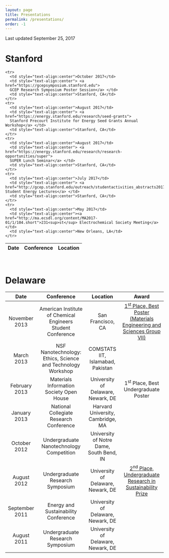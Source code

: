 ```yaml
---
layout: page
title: Presentations
permalink: /presentations/
order: -1
---
```

Last updated September 25, 2017

# Stanford

<table style="width:100%">
  <thead>
    <tr>
      <th>Date</th>
      <th>Conference</th>
      <th>Location</th>
    </tr>
  </thead>
  <tbody>

  	<tr>
  	  <td style="text-align:center">October 2017</td>
  	  <td style="text-align:center"> <a href="https://gcepsymposium.stanford.edu">
      GCEP Research Symposium Poster Session</a> </td>
  	  <td style="text-align:center">Stanford, CA</td>
  	</tr>
    <tr>
      <td style="text-align:center">August 2017</td>
      <td style="text-align:center"> <a href="https://energy.stanford.edu/research/seed-grants">
      Stanford Precourt Institute for Energy Seed Grants Annual Workshop</a> </td>
      <td style="text-align:center">Stanford, CA</td>
    </tr>
    <tr>
      <td style="text-align:center">August 2017</td>
      <td style="text-align:center"> <a href="https://energy.stanford.edu/research/research-opportunities/super">
      SUPER Lunch Seminar</a> </td>
      <td style="text-align:center">Stanford, CA</td>
    </tr>
  	<tr>
  	  <td style="text-align:center">July 2017</td>
  	  <td style="text-align:center"> <a href="http://gcep.stanford.edu/outreach/studentactivities_abstracts2017.html#july31">GCEP Student Energy Lectures</a> </td>
  	  <td style="text-align:center">Stanford, CA</td>
  	</tr>
    <tr>
      <td style="text-align:center">May 2017</td>
      <td style="text-align:center"><a href="http://ma.ecsdl.org/content/MA2017-01/1/104.short">231<sup>st</sup> Electrochemical Society Meeting</a> </td>
      <td style="text-align:center">New Orleans, LA</td>
    </tr>
  </tbody>
</table>

<br>

# Delaware

|    Date          |       Conference           |  Location  | Award |
| :-----------:    |  :-----------------:       | :--------: | :--: |
| November 2013    |  American Institute of Chemical Engineers Student Conference | San Francisco, CA | [1<sup>st</sup> Place, Best Poster (Materials Engineering and Sciences Group VII)](http://www.aiche.org/conferences/annual-aiche-student-conference/2013/events/2013-undergraduate-student-poster-competition) |
| March 2013    |  NSF Nanotechnology: Ethics, Science and Technology Workshop | COMSTATS IIT, Islamabad, Pakistan |  |
| February 2013    |  Materials Information Society Open House | University of Delaware, Newark, DE | 1<sup>st</sup> Place, Best Undergraduate Poster |
| January 2013    |  National Collegiate Research Conference | Harvard University, Cambridge, MA | |
| October 2012    |  Undergraduate Nanotechnology Competition | University of Notre Dame, South Bend, IN |  |
| August 2012    |  Undergraduate Research Symposium | University of Delaware, Newark, DE | [2<sup>nd</sup> Place, Undergraduate Research in Sustainability Prize](http://www.udel.edu/udaily/2013/aug/undergraduate-symposium-081412.html) |
| September 2011    |  Energy and Sustainability Conference | University of Delaware, Newark, DE |  |
| August 2011    |  Undergraduate Research Symposium | University of Delaware, Newark, DE |  |

<br>
